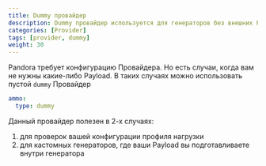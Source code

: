 ```yaml
---
title: Dummy провайдер
description: Dummy провайдер используется для генераторов без внешних Payload
categories: [Provider]
tags: [provider, dummy]
weight: 30
---
```


Pandora требует конфигурацию Провайдера. Но есть случаи, когда вам не нужны какие-либо Payload.
В таких случаях можно использовать пустой `dummy` Провайдер

```yaml
ammo:
  type: dummy
```

Данный провайдер полезен в 2-х случаях:

1. для проверок вашей конфигурации профиля нагрузки
2. для кастомных генераторов, где ваши Payload вы подготавливаете внутри генератора

